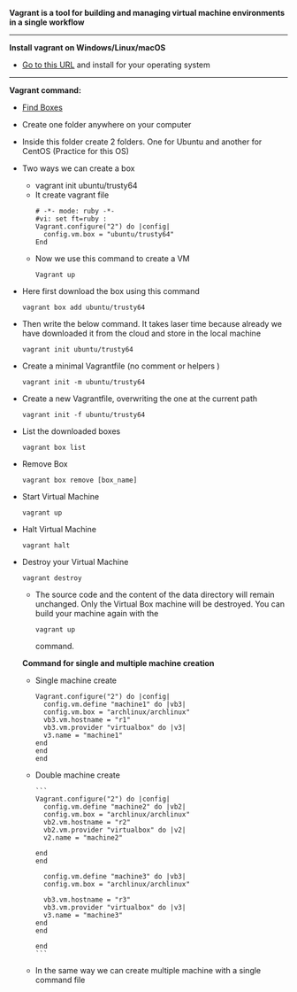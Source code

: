 **Vagrant is a tool for building and managing virtual machine environments in a single workflow**

---

**Install vagrant on Windows/Linux/macOS**

- [Go to this URL](https://www.vagrantup.com/) and install for your operating system

---

**Vagrant command:**

- [Find Boxes](https://app.vagrantup.com/boxes/search)
- Create one folder anywhere on your computer
- Inside this folder create 2 folders. One for Ubuntu and another for CentOS (Practice for this OS)
- Two ways we can create a box
  - vagrant init ubuntu/trusty64
  - It create vagrant file
    ```
    # -*- mode: ruby -*-
    #vi: set ft=ruby :
    Vagrant.configure("2") do |config|
      config.vm.box = "ubuntu/trusty64"
    End
    ```
  - Now we use this command to create a VM
    ```
    Vagrant up
    ```
- Here first download the box using this command
  ```
  vagrant box add ubuntu/trusty64
  ```
- Then write the below command. It takes laser time because already we have downloaded it from the cloud and store in the local machine
  ```
  vagrant init ubuntu/trusty64
  ```
- Create a minimal Vagrantfile (no comment or helpers )
  ```
  vagrant init -m ubuntu/trusty64
  ```
- Create a new Vagrantfile, overwriting the one at the current path
  ```
  vagrant init -f ubuntu/trusty64
  ```
- List the downloaded boxes
  ```
  vagrant box list
  ```
- Remove Box
  ```
  vagrant box remove [box_name]
  ```
- Start Virtual Machine
  ```
  vagrant up
  ```
- Halt Virtual Machine
  ```
  vagrant halt
  ```
- Destroy your Virtual Machine

  ```
  vagrant destroy
  ```

  - The source code and the content of the data directory will remain unchanged. Only the Virtual Box machine will be destroyed. You can build your machine again with the
    ```
    vagrant up
    ```
    command.

  **Command for single and multiple machine creation**

  - Single machine create

    ```
    Vagrant.configure("2") do |config|
      config.vm.define "machine1" do |vb3|
      config.vm.box = "archlinux/archlinux"
      vb3.vm.hostname = "r1"
      vb3.vm.provider "virtualbox" do |v3|
      v3.name = "machine1"
    end
    end
    end

    ```

  - Double machine create

        ```
        Vagrant.configure("2") do |config|
          config.vm.define "machine2" do |vb2|
          config.vm.box = "archlinux/archlinux"
          vb2.vm.hostname = "r2"
          vb2.vm.provider "virtualbox" do |v2|
          v2.name = "machine2"

        end
        end

          config.vm.define "machine3" do |vb3|
          config.vm.box = "archlinux/archlinux"

          vb3.vm.hostname = "r3"
          vb3.vm.provider "virtualbox" do |v3|
          v3.name = "machine3"
        end
        end

        end
        ```

  - In the same way we can create multiple machine with a single command file

